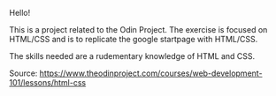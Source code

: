 Hello!

This is a project related to the Odin Project. The exercise is focused on HTML/CSS and is to replicate the google startpage with HTML/CSS.

The skills needed are a rudementary knowledge of HTML and CSS.

Source:
https://www.theodinproject.com/courses/web-development-101/lessons/html-css